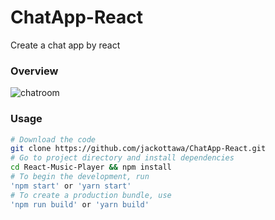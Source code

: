 # ChatApp-React
Create a chat app by react
### Overview
![chatroom](https://user-images.githubusercontent.com/14805432/39967114-0f6c2bb2-5684-11e8-99bf-f570dc4e69ef.png)
### Usage
```bash
# Download the code
git clone https://github.com/jackottawa/ChatApp-React.git
# Go to project directory and install dependencies
cd React-Music-Player && npm install
# To begin the development, run
'npm start' or 'yarn start'
# To create a production bundle, use
'npm run build' or 'yarn build'
```

